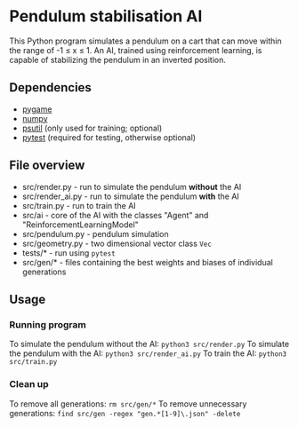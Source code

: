 # Pendulum stabilisation AI

This Python program simulates a pendulum on a cart that can move within the range of -1 ≤ x ≤ 1. An AI, trained using reinforcement learning, is capable of stabilizing the pendulum in an inverted position.

## Dependencies

- [pygame](https://www.pygame.org)
- [numpy](https://numpy.org)
- [psutil](https://pypi.org/project/psutil/) (only used for training; optional)
- [pytest](https://docs.pytest.org) (required for testing, otherwise optional)

## File overview

- src/render.py - run to simulate the pendulum <b>without</b> the AI
- src/render_ai.py - run to simulate the pendulum <b>with</b> the AI
- src/train.py - run to train the AI
- src/ai - core of the AI with the classes "Agent" and "ReinforcementLearningModel"
- src/pendulum.py - pendulum simulation
- src/geometry.py - two dimensional vector class `Vec`
- tests/\* - run using `pytest`
- src/gen/\* - files containing the best weights and biases of individual generations

## Usage

### Running program

To simulate the pendulum without the AI: `python3 src/render.py`
To simulate the pendulum with the AI: `python3 src/render_ai.py`
To train the AI: `python3 src/train.py`

### Clean up

To remove all generations: `rm src/gen/*`
To remove unnecessary generations: `find src/gen -regex "gen.*[1-9]\.json" -delete`

